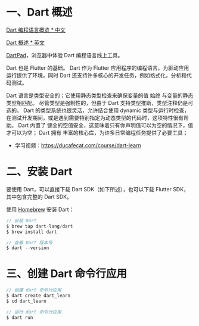 # 一、Dart 概述

[Dart 编程语言概览 * 中文](https://dart.cn/overview)

[Dart 概述 * 英文](https://dart.dev/overview)

[DartPad](https://dart.dev/tools/dartpad)，浏览器中体验 Dart 编程语言线上工具。

Dart 也是 Flutter 的基础。 Dart 作为 Flutter 应用程序的编程语言，为驱动应用运行提供了环境，同时 Dart 还支持许多核心的开发任务，例如格式化，分析和代码测试。

Dart 语言是类型安全的；它使用静态类型检查来确保变量的值 始终 与变量的静态类型相匹配。
尽管类型是强制性的，但由于 Dart 支持类型推断，类型注释仍是可选的。
Dart 的类型系统也很灵活，允许结合使用 dynamic 类型与运行时检查，在测试开发期间，或是遇到需要特别指定为动态类型的代码时，这项特性很有帮助。
Dart 内置了 健全的空值安全，这意味着只有你声明值可以为空的情况下，值才可以为空；
Dart 拥有 丰富的核心库，为许多日常编程任务提供了必要工具；

* 学习视频：https://ducafecat.com/course/dart-learn

# 二、安装 Dart

要使用 Dart，可以直接下载 Dart SDK（如下所述），也可以下载 Flutter SDK，其中包含完整的 Dart SDK。

使用 [Homebrew](https://brew.sh/) 安装 Dart：

```dart
// 安装 Dart
$ brew tap dart-lang/dart
$ brew install dart

// 查看 Dart 版本号
$ dart --version
```


# 三、创建 Dart 命令行应用

```dart
// 创建 dart 命令行应用
$ dart create dart_learn
$ cd dart_learn

// 运行 dart 命令行应用
$ dart run 
```